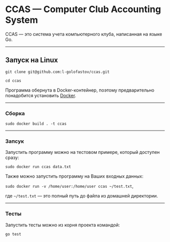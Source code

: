 # CCAS &mdash; Computer Club Accounting System

CCAS &mdash; это система учета компьютерного клуба, написанная на языке Go.

***

## Запуск на Linux

```git clone git@github.com:l-golofastov/ccas.git```

```cd ccas```

Программа обернута в Docker-контейнер, поэтому предварительно понадобится установить [Docker](https://docs.docker.com/get-docker/).

***

### Сборка

```sudo docker build . -t ccas```

***

### Запсук

Запустить программу можно на тестовом примере, который доступен сразу:

```sudo docker run ccas data.txt```

Также можно запустить программу на Ваших входных данных:

```sudo docker run -v /home/user:/home/user ccas ~/test.txt```,

где ```~/test.txt``` &mdash; это полный путь до файла из домашней директории.

***

### Тесты

Запустить тесты можно из корня проекта командой:

```go test```
